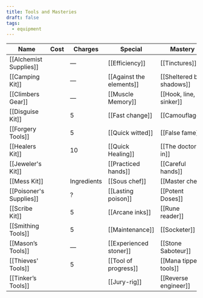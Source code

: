 ```yaml
---
title: Tools and Masteries
draft: false
tags:
  - equipment
---
```


| **Name**                | **Cost** | **Charges** | Special                  | **Mastery**              |
| ----------------------- | -------- | ----------- | ------------------------ | ------------------------ |
| [[Alchemist Supplies]]  |          | —           | [[Efficiency]]           | [[Tinctures]]            |
| [[Camping Kit]]         |          | —           | [[Against the elements]] | [[Sheltered by shadows]] |
| [[Climbers Gear]]       |          | —           | [[Muscle Memory]]        | [[Hook, line, sinker]]   |
| [[Disguise Kit]]        |          | 5           | [[Fast change]]          | [[Camouflage]]           |
| [[Forgery Tools]]       |          | 5           | [[Quick witted]]         | [[False fame]]           |
| [[Healers Kit]]         |          | 10          | [[Quick Healing]]        | [[The doctor is in]]     |
| [[Jeweler's Kit]]       |          |             | [[Practiced hands]]      | [[Careful hands]]        |
| [[Mess Kit]]            |          | Ingredients | [[Sous chef]]            | [[Master chef]]          |
| [[Poisoner's Supplies]] |          | ?           | [[Lasting poison]]       | [[Potent Doses]]         |
| [[Scribe Kit]]          |          | 5           | [[Arcane inks]]          | [[Rune reader]]          |
| [[Smithing Tools]]      |          | 5           | [[Maintenance]]          | [[Socketer]]             |
| [[Mason’s Tools]]       |          | —           | [[Experienced stoner]]   | [[Stone Saboteur]]       |
| [[Thieves' Tools]]      |          | 5           | [[Tool of progress]]     | [[Mana tipped tools]]    |
| [[Tinker’s Tools]]      |          |             | [[Jury-rig]]             | [[Reverse engineer]]     |
